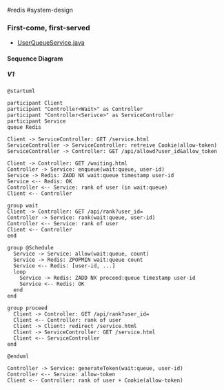 #redis #system-design

### First-come, first-served

* [UserQueueService.java](https://github.com/morenice/fastcampus-2023-backend-advacned/blob/main/ch4/clip08/flow/src/main/java/com/fastcampus/flow/service/UserQueueService.java)

#### Sequence Diagram

##### V1

```plantuml
@startuml

participant Client
participant "Controller<Wait>" as Controller
participant "Controller<Serivce>" as ServiceController
participant Service
queue Redis

Client -> ServiceController: GET /service.html
ServiceController -> ServiceController: retreive Cookie(allow-token)
ServiceController -> Controller: GET /api/allowd?user_id&allow_token

Client -> Controller: GET /waiting.html
Controller -> Service: enqueue(wait:queue, user-id)
Service -> Redis: ZADD NX wait:queue timestamp user-id
Service <-- Redis: OK
Controller <-- Service: rank of user (in wait:queue)
Client <-- Controller

group wait
Client -> Controller: GET /api/rank?user_id=
Controller -> Service: rank(wait:queue, user-id)
Controller <-- Service: rank of user
Client <-- Controller
end

group @Schedule
  Service -> Service: allow(wait:queue, count)
  Service -> Redis: ZPOPMIN wait:queue count
  Service <-- Redis: [user-id, ...]
  loop
    Service -> Redis: ZADD NX proceed:queue timestamp user-id
    Service <-- Redis: OK
  end
end

group proceed
  Client -> Controller: GET /api/rank?user_id=
  Client <-- Controller: rank of user
  Client -> Client: redirect /service.html
  Client -> ServiceController: GET /service.html
  Client <-- ServiceController
end

@enduml
```

```
Controller -> Service: generateToken(wait:queue, user-id)
Controller <-- Service: allow-token
Client <-- Controller: rank of user + Cookie(allow-token)
```
